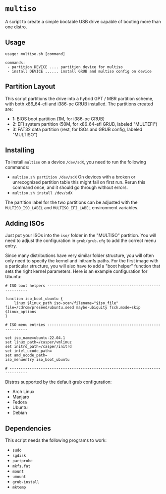 # `multiso`

A script to create a simple bootable USB drive capable of booting more than one
distro.

## Usage

```
usage: multiso.sh [command]

commands:
 - partition DEVICE .... partition device for multiso
 - install DEVICE ...... install GRUB and multiso config on device
```

## Partition Layout

This script partitions the drive into a hybrid GPT / MBR partition scheme, with
both x86_64-efi and i386-pc GRUB installed. The partitions created are:

- 1: BIOS boot partition (1M, for i386-pc GRUB)
- 2: EFI system partition (50M, for x86_64-efi GRUB, labeled "MULTEFI")
- 3: FAT32 data partition (rest, for ISOs and GRUB config, labeled "MULTISO")

## Installing

To install `multiso` on a device `/dev/sdX`, you need to run the following
commands:

- `multiso.sh partition /dev/sdX`
  On devices with a broken or unrecognized partition table this might fail on
  first run. Rerun this command once, and it should go through without errors.
- `multiso.sh install /dev/sdX`

The partition label for the two partitions can be adjusted with the
`MULTISO_ISO_LABEL` and `MULTISO_EFI_LABEL` environment variables.

## Adding ISOs

Just put your ISOs into the `iso/` folder in the "MULTISO" partition. You will
need to adjust the configuration in `grub/grub.cfg` to add the correct menu
entry.

Since many distributions have very similar folder structure, you will often only
need to specify the kernel and initramfs paths. For the first image with a
particular structure, you will also have to add a "boot helper" function that
sets the right kernel parameters. Here is an example configuration for Ubuntu:

```
# ISO boot helpers -------------------------------------------------------------

function iso_boot_ubuntu {
    linux $linux_path iso-scan/filename="$iso_file" file=/cdrom/preseed/ubuntu.seed maybe-ubiquity fsck.mode=skip $linux_options
}

# ISO menu entries -------------------------------------------------------------

set iso_name=ubuntu-22.04.1
set linux_path=/casper/vmlinuz
set initrd_path=/casper/initrd
set intel_ucode_path=
set amd_ucode_path=
iso_menuentry iso_boot_ubuntu

# ------------------------------------------------------------------------------
```

Distros supported by the default grub configuration:

- Arch Linux
- Manjaro
- Fedora
- Ubuntu
- Debian

## Dependencies

This script needs the following programs to work:

- `sudo`
- `sgdisk`
- `partprobe`
- `mkfs.fat`
- `mount`
- `umount`
- `grub-install`
- `mktemp`

